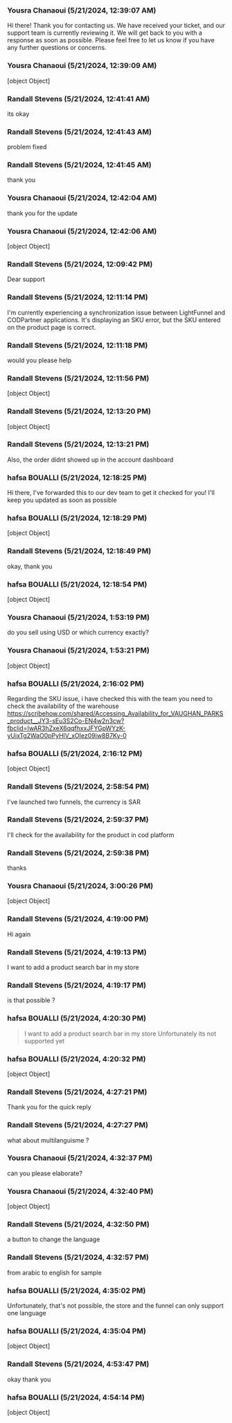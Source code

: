 ### Yousra Chanaoui (5/21/2024, 12:39:07 AM)

Hi there! Thank you for contacting us. We have received your ticket, and our support team is currently reviewing it. We will get back to you with a response as soon as possible. Please feel free to let us know if you have any further questions or concerns.

### Yousra Chanaoui (5/21/2024, 12:39:09 AM)

[object Object]

### Randall Stevens (5/21/2024, 12:41:41 AM)

its okay

### Randall Stevens (5/21/2024, 12:41:43 AM)

problem fixed

### Randall Stevens (5/21/2024, 12:41:45 AM)

thank you

### Yousra Chanaoui (5/21/2024, 12:42:04 AM)

thank you for the update

### Yousra Chanaoui (5/21/2024, 12:42:06 AM)

[object Object]

### Randall Stevens (5/21/2024, 12:09:42 PM)

Dear support

### Randall Stevens (5/21/2024, 12:11:14 PM)

I'm currently experiencing a synchronization issue between LightFunnel and CODPartner applications. It's displaying an SKU error, but the SKU entered on the product page is correct.

### Randall Stevens (5/21/2024, 12:11:18 PM)

would you please help

### Randall Stevens (5/21/2024, 12:11:56 PM)

[object Object]

### Randall Stevens (5/21/2024, 12:13:20 PM)

[object Object]

### Randall Stevens (5/21/2024, 12:13:21 PM)

Also, the order didnt showed up in the account dashboard

### hafsa BOUALLI (5/21/2024, 12:18:25 PM)

Hi there, 
I've forwarded this to our dev team to get it checked for you! I'll keep you updated as soon as possible

### hafsa BOUALLI (5/21/2024, 12:18:29 PM)

[object Object]

### Randall Stevens (5/21/2024, 12:18:49 PM)

okay, thank you

### hafsa BOUALLI (5/21/2024, 12:18:54 PM)

[object Object]

### Yousra Chanaoui (5/21/2024, 1:53:19 PM)

do you sell using USD or which currency exactly?

### Yousra Chanaoui (5/21/2024, 1:53:21 PM)

[object Object]

### hafsa BOUALLI (5/21/2024, 2:16:02 PM)

Regarding the SKU issue, i have checked this with the team you need to check the availability of the warehouse 
 https://scribehow.com/shared/Accessing_Availability_for_VAUGHAN_PARKS_product__JY3-sEu3S2Co-EN4w2n3cw?fbclid=IwAR3hZxeX6qqfhxxJFYGpWYzK-yUixTg2WaO0pPyHlV_xOIez09iw8B7Ky-0

### hafsa BOUALLI (5/21/2024, 2:16:12 PM)

[object Object]

### Randall Stevens (5/21/2024, 2:58:54 PM)

I've launched two funnels, the currency is SAR

### Randall Stevens (5/21/2024, 2:59:37 PM)

I'll check for the availability for the product in cod platform

### Randall Stevens (5/21/2024, 2:59:38 PM)

thanks

### Yousra Chanaoui (5/21/2024, 3:00:26 PM)

[object Object]

### Randall Stevens (5/21/2024, 4:19:00 PM)

Hi again

### Randall Stevens (5/21/2024, 4:19:13 PM)

I want to add a product search bar in my store

### Randall Stevens (5/21/2024, 4:19:17 PM)

is that possible ?

### hafsa BOUALLI (5/21/2024, 4:20:30 PM)

> I want to add a product search bar in my store
Unfortunately its not supported yet

### hafsa BOUALLI (5/21/2024, 4:20:32 PM)

[object Object]

### Randall Stevens (5/21/2024, 4:27:21 PM)

Thank you for the quick reply

### Randall Stevens (5/21/2024, 4:27:27 PM)

what about multilanguisme ?

### Yousra Chanaoui (5/21/2024, 4:32:37 PM)

can you please elaborate?

### Yousra Chanaoui (5/21/2024, 4:32:40 PM)

[object Object]

### Randall Stevens (5/21/2024, 4:32:50 PM)

a button to change the language

### Randall Stevens (5/21/2024, 4:32:57 PM)

from arabic to english for sample

### hafsa BOUALLI (5/21/2024, 4:35:02 PM)

Unfortunately, that's not possible, the store and the funnel can only support one language

### hafsa BOUALLI (5/21/2024, 4:35:04 PM)

[object Object]

### Randall Stevens (5/21/2024, 4:53:47 PM)

okay thank you

### hafsa BOUALLI (5/21/2024, 4:54:14 PM)

[object Object]
